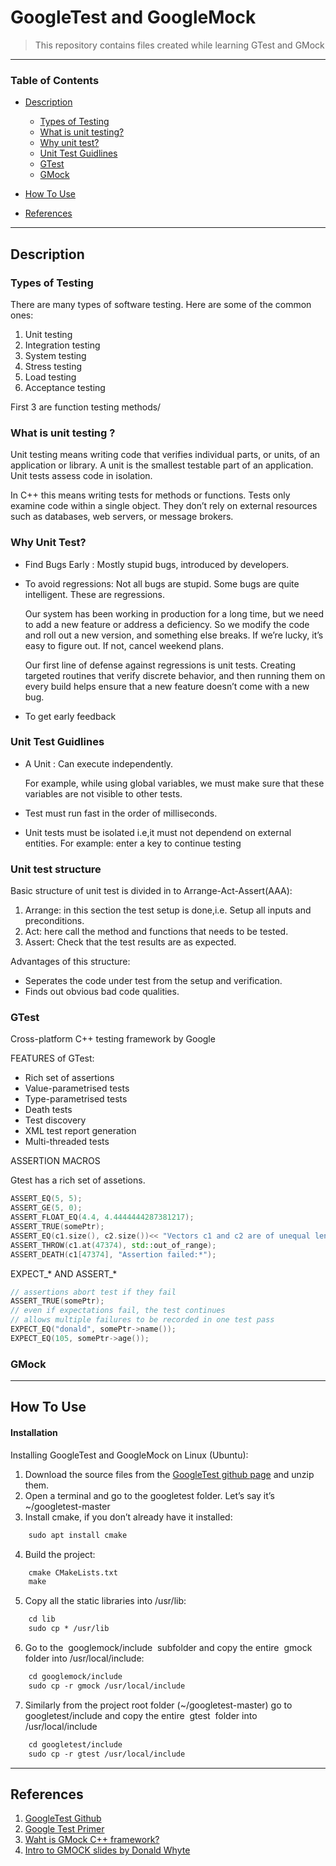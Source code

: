# GoogleTest and GoogleMock

> This repository contains files created while learning GTest and GMock

---

### Table of Contents

- [Description](#description)
    - [Types of Testing](#types-of-testing)
    - [What is unit testing?](#what-is-unit-testing)
    - [Why unit test?](#why-unit-test)
    - [Unit Test Guidlines](#unit-test-guidlines)
    - [GTest](#gtest)
    - [GMock](#gmock)
- [How To Use](#how-to-use)

- [References](#references)

---

## Description

### Types of Testing
There are many types of software testing. Here are some of the common ones:

1. Unit testing 
2. Integration testing
3. System testing
4. Stress testing
5. Load testing
6. Acceptance  testing

First 3 are function testing methods/

### What is unit testing ?
Unit testing means writing code that verifies individual parts, or units, of an application or library. A unit is the smallest testable part of an application. Unit tests assess code in isolation.

In C++ this means writing tests for methods or functions. Tests only examine code within a single object. They don’t rely on external resources such as databases, web servers, or message brokers.

### Why Unit Test?
- Find Bugs Early : Mostly stupid bugs, introduced by developers.
- To avoid regressions: Not all bugs are stupid. Some bugs are quite intelligent. These are regressions. 

    Our system has been working in production for a long time, but we need to add a new feature or address a deficiency. So we modify the code and roll out a new version, and something else breaks. If we’re lucky, it’s easy to figure out. If not, cancel weekend plans.

    Our first line of defense against regressions is unit tests. Creating targeted routines that verify discrete behavior, and then running them on every build helps ensure that a new feature doesn’t come with a new bug.
- To get early feedback

### Unit Test Guidlines
- A Unit : Can execute independently.

    For example, while using global variables, we must make sure that these variables are not visible to other tests.
- Test must run fast in the order of milliseconds.
- Unit tests must be isolated i.e,it must not dependend on external entities. For example: enter a key to continue testing

### Unit test structure

Basic structure of unit test is divided in to Arrange-Act-Assert(AAA): 

1. Arrange: in this section the test setup is done,i.e. Setup all inputs and preconditions.
2. Act: here call the method and functions that needs to be tested.
3. Assert: Check that the test results are as expected.

Advantages of this structure:
- Seperates the code under test from the setup and verification.
- Finds out obvious bad code qualities.


### GTest
Cross-platform C++ testing framework by Google

FEATURES of GTest:
- Rich set of assertions
- Value-parametrised tests
- Type-parametrised tests
- Death tests
- Test discovery
- XML test report generation
- Multi-threaded tests

ASSERTION MACROS

Gtest has a rich set of assetions.
```cpp
ASSERT_EQ(5, 5);
ASSERT_GE(5, 0);
ASSERT_FLOAT_EQ(4.4, 4.4444444287381217);
ASSERT_TRUE(somePtr);
ASSERT_EQ(c1.size(), c2.size())<< "Vectors c1 and c2 are of unequal length";
ASSERT_THROW(c1.at(47374), std::out_of_range);
ASSERT_DEATH(c1[47374], "Assertion failed:*");
```

EXPECT_* AND ASSERT_*
```cpp
// assertions abort test if they fail
ASSERT_TRUE(somePtr);
// even if expectations fail, the test continues
// allows multiple failures to be recorded in one test pass
EXPECT_EQ("donald", somePtr->name());
EXPECT_EQ(105, somePtr->age());
```

### GMock

---

## How To Use

#### Installation
Installing GoogleTest and GoogleMock on Linux (Ubuntu):
1. Download the source files from the [GoogleTest github page](https://github.com/google/googletest) and unzip them.
2. Open a terminal and go to the googletest folder. Let’s say it’s ~/googletest-master
3. Install cmake, if you don’t already have it installed:
```html
    sudo apt install cmake
```
4. Build the project:
```html
    cmake CMakeLists.txt
    make
```
5. Copy all the static libraries into /usr/lib:
```html
    cd lib
    sudo cp * /usr/lib
```
6. Go to the ​ googlemock/include ​ subfolder and copy the entire ​ gmock ​ folder into
/usr/local/include:
```html
    cd googlemock/include
    sudo cp -r gmock /usr/local/include
```
7. Similarly from the project root folder (~/googletest-master) go to googletest/include and copy the entire ​ gtest ​ folder into /usr/local/include
```html
    cd googletest/include
    sudo cp -r gtest /usr/local/include
```
---

## References
1. [GoogleTest Github](https://github.com/google/googletest)
2. [Google Test Primer](https://github.com/google/googletest/blob/master/googletest/docs/primer.md)
3. [Waht is GMock C++ framework?](https://chromium.googlesource.com/external/github.com/google/googletest/+/refs/tags/release-1.8.0/googlemock/docs/ForDummies.md)
4. [Intro to GMOCK slides by Donald Whyte](http://donsoft.io/gmock-presentation/#/)

